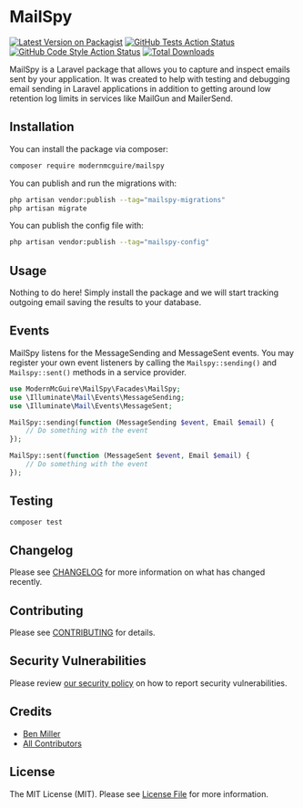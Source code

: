 # MailSpy

[![Latest Version on Packagist](https://img.shields.io/packagist/v/modernmcguire/mailspy.svg?style=flat-square)](https://packagist.org/packages/modernmcguire/mailspy)
[![GitHub Tests Action Status](https://img.shields.io/github/actions/workflow/status/modernmcguire/mailspy/run-tests.yml?branch=main&label=tests&style=flat-square)](https://github.com/modernmcguire/mailspy/actions?query=workflow%3Arun-tests+branch%3Amain)
[![GitHub Code Style Action Status](https://img.shields.io/github/actions/workflow/status/modernmcguire/mailspy/fix-php-code-style-issues.yml?branch=main&label=code%20style&style=flat-square)](https://github.com/modernmcguire/mailspy/actions?query=workflow%3A"Fix+PHP+code+style+issues"+branch%3Amain)
[![Total Downloads](https://img.shields.io/packagist/dt/modernmcguire/mailspy.svg?style=flat-square)](https://packagist.org/packages/modernmcguire/mailspy)

MailSpy is a Laravel package that allows you to capture and inspect emails sent by your application. It was created to help with testing and debugging email sending in Laravel applications in addition to getting around low retention log limits in services like MailGun and MailerSend.

## Installation

You can install the package via composer:

```bash
composer require modernmcguire/mailspy
```

You can publish and run the migrations with:

```bash
php artisan vendor:publish --tag="mailspy-migrations"
php artisan migrate
```

You can publish the config file with:

```bash
php artisan vendor:publish --tag="mailspy-config"
```

## Usage

Nothing to do here! Simply install the package and we will start tracking outgoing email saving the results to your database.

## Events

MailSpy listens for the MessageSending and MessageSent events.
You may register your own event listeners by calling the `Mailspy::sending()` and `Mailspy::sent()` methods in a service provider.

```php
use ModernMcGuire\MailSpy\Facades\MailSpy;
use \Illuminate\Mail\Events\MessageSending;
use \Illuminate\Mail\Events\MessageSent;

MailSpy::sending(function (MessageSending $event, Email $email) {
    // Do something with the event
});

MailSpy::sent(function (MessageSent $event, Email $email) {
    // Do something with the event
});
```



## Testing

```bash
composer test
```

## Changelog

Please see [CHANGELOG](CHANGELOG.md) for more information on what has changed recently.

## Contributing

Please see [CONTRIBUTING](CONTRIBUTING.md) for details.

## Security Vulnerabilities

Please review [our security policy](../../security/policy) on how to report security vulnerabilities.

## Credits

- [Ben Miller](https://github.com/modernben)
- [All Contributors](../../contributors)

## License

The MIT License (MIT). Please see [License File](LICENSE.md) for more information.
